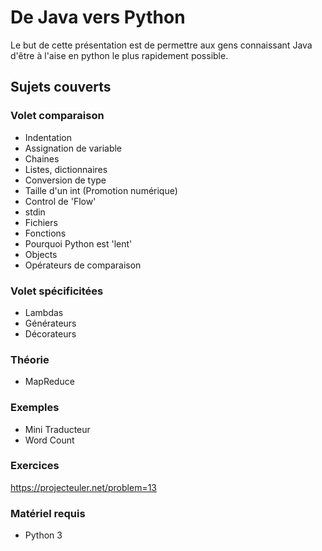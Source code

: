 # De Java vers Python

Le but de cette présentation est de permettre aux gens connaissant Java d'être à l'aise en python le plus rapidement possible.

## Sujets couverts

### Volet comparaison 

- Indentation
- Assignation de variable
- Chaines
- Listes, dictionnaires
- Conversion de type
- Taille d'un int (Promotion numérique)
- Control de 'Flow'
- stdin
- Fichiers
- Fonctions
- Pourquoi Python est 'lent'
- Objects
- Opérateurs de comparaison



### Volet spécificitées

- Lambdas
- Générateurs
- Décorateurs

### Théorie

- MapReduce

### Exemples

- Mini Traducteur
- Word Count

### Exercices

https://projecteuler.net/problem=13


### Matériel requis

- Python 3
